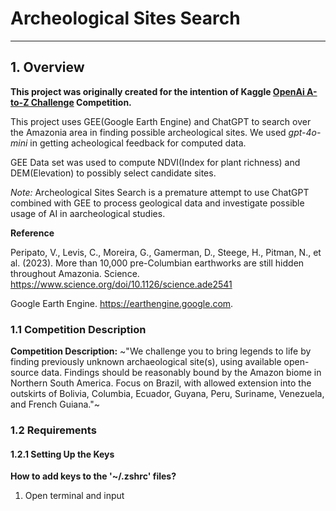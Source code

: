 # Archeological Sites Search

---

## 1. Overview

**This project was originally created for the intention of Kaggle [OpenAi A-to-Z Challenge](https://www.kaggle.com/competitions/openai-to-z-challenge) Competition.**

This project uses GEE(Google Earth Engine) and ChatGPT to search over the Amazonia area in finding possible archeological sites. We used *gpt-4o-mini* in getting acheological feedback for computed data.

GEE Data set was used to compute NDVI(Index for plant richness) and DEM(Elevation) to possibly select candidate sites.

*Note:* Archeological Sites Search is a premature attempt to use ChatGPT combined with GEE to process geological data and investigate possible usage of AI in aarcheological studies.

**Reference**

Peripato, V., Levis, C., Moreira, G., Gamerman, D., Steege, H., Pitman, N., et al. (2023). More than 10,000 pre-Columbian earthworks are still hidden throughout Amazonia. Science. https://www.science.org/doi/10.1126/science.ade2541

Google Earth Engine. https://earthengine.google.com.

### 1.1 Competition Description

**Competition Description:**
~"We challenge you to bring legends to life by finding previously unknown archaeological site(s), using available open-source data. Findings should be reasonably bound by the Amazon biome in Northern South America. Focus on Brazil, with allowed extension into the outskirts of Bolivia, Columbia, Ecuador, Guyana, Peru, Suriname, Venezuela, and French Guiana."~

### 1.2 Requirements

#### 1.2.1 Setting Up the Keys

**How to add keys to the '~/.zshrc' files?**

1. Open terminal and input
